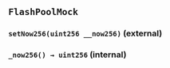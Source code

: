 ## `FlashPoolMock`

### `setNow256(uint256 __now256)` (external)

### `_now256() → uint256` (internal)
